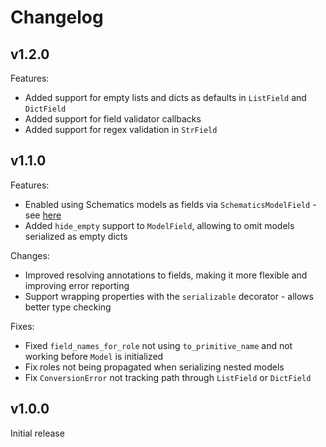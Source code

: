 # Changelog

## v1.2.0
Features:
* Added support for empty lists and dicts as defaults in `ListField` and `DictField`
* Added support for field validator callbacks
* Added support for regex validation in `StrField`

## v1.1.0
Features:
* Enabled using Schematics models as fields via `SchematicsModelField` - see
  [here](https://github.com/petee-d/stereotype/tree/master/stereotype/contrib#schematics)
* Added `hide_empty` support to `ModelField`, allowing to omit models serialized as empty dicts

Changes:
* Improved resolving annotations to fields, making it more flexible and improving error reporting
* Support wrapping properties with the `serializable` decorator - allows better type checking

Fixes:
* Fixed `field_names_for_role` not using `to_primitive_name` and not working before `Model` is initialized
* Fix roles not being propagated when serializing nested models
* Fix `ConversionError` not tracking path through `ListField` or `DictField`

## v1.0.0
Initial release
